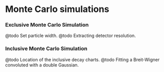# Monte Carlo simulations

### 

### Exclusive Monte Carlo Simulation

@todo Set particle width. @todo Extracting detector resolution.

### Inclusive Monte Carlo Simulation

@todo Location of the inclusive decay charts. @todo Fitting a Breit-Wigner convoluted with a double Gaussian.

